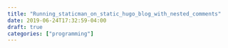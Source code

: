 ```yaml
---
title: "Running_staticman_on_static_hugo_blog_with_nested_comments"
date: 2019-06-24T17:32:59-04:00
draft: true
categories: ["programming"]
---
```


